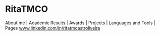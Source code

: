 # RitaTMCO
About me | Academic Results | Awards | Projects | Languages and Tools | Pages
www.linkedin.com/in/ritatmcastroliveira

